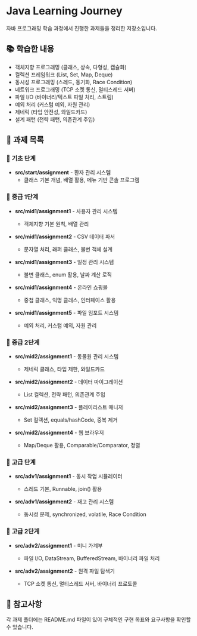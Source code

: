 # Java Learning Journey

자바 프로그래밍 학습 과정에서 진행한 과제들을 정리한 저장소입니다.

## 📚 학습한 내용

- 객체지향 프로그래밍 (클래스, 상속, 다형성, 캡슐화)
- 컬렉션 프레임워크 (List, Set, Map, Deque)
- 동시성 프로그래밍 (스레드, 동기화, Race Condition)
- 네트워크 프로그래밍 (TCP 소켓 통신, 멀티스레드 서버)
- 파일 I/O (바이너리/텍스트 파일 처리, 스트림)
- 예외 처리 (커스텀 예외, 자원 관리)
- 제네릭 (타입 안전성, 와일드카드)
- 설계 패턴 (전략 패턴, 의존관계 주입)

## 📁 과제 목록

### 🌱 **기초 단계**

- **src/start/assignment** - 환자 관리 시스템
  - 클래스 기본 개념, 배열 활용, 메뉴 기반 콘솔 프로그램

### 📖 **중급 1단계**

- **src/mid1/assignment1** - 사용자 관리 시스템

  - 객체지향 기본 원칙, 배열 관리

- **src/mid1/assignment2** - CSV 데이터 파서

  - 문자열 처리, 래퍼 클래스, 불변 객체 설계

- **src/mid1/assignment3** - 일정 관리 시스템

  - 불변 클래스, enum 활용, 날짜 계산 로직

- **src/mid1/assignment4** - 온라인 쇼핑몰

  - 중첩 클래스, 익명 클래스, 인터페이스 활용

- **src/mid1/assignment5** - 파일 임포트 시스템
  - 예외 처리, 커스텀 예외, 자원 관리

### 📖 **중급 2단계**

- **src/mid2/assignment1** - 동물원 관리 시스템

  - 제네릭 클래스, 타입 제한, 와일드카드

- **src/mid2/assignment2** - 데이터 마이그레이션

  - List 컬렉션, 전략 패턴, 의존관계 주입

- **src/mid2/assignment3** - 플레이리스트 매니저

  - Set 컬렉션, equals/hashCode, 중복 제거

- **src/mid2/assignment4** - 웹 브라우저
  - Map/Deque 활용, Comparable/Comparator, 정렬

### 🚀 **고급 단계**

- **src/adv1/assignment1** - 동시 작업 시뮬레이터

  - 스레드 기본, Runnable, join() 활용

- **src/adv1/assignment2** - 재고 관리 시스템
  - 동시성 문제, synchronized, volatile, Race Condition

### 🚀 **고급 2단계**

- **src/adv2/assignment1** - 미니 가계부

  - 파일 I/O, DataStream, BufferedStream, 바이너리 파일 처리

- **src/adv2/assignment2** - 원격 파일 탐색기
  - TCP 소켓 통신, 멀티스레드 서버, 바이너리 프로토콜

## 📝 참고사항

각 과제 폴더에는 README.md 파일이 있어 구체적인 구현 목표와 요구사항을 확인할 수 있습니다.
